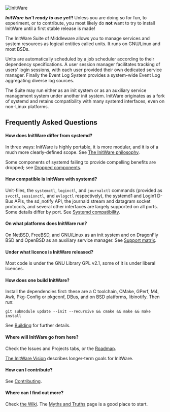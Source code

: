 ![InitWare](http://brand.initware.com/assets/page-logo-bg.png)

***InitWare isn't ready to use yet!!***
Unless you are doing so for fun, to experiment, or to contribute, you most
likely do **not** want to try to install InitWare until a first stable 
release is made!

The InitWare Suite of Middleware allows you to manage services and system
resources as logical entities called units. It runs on GNU/Linux and most BSDs.

Units are automatically scheduled by a job scheduler according to their
dependency specifications. A user session manager facilitates tracking of users'
login sessions, with each user provided their own dedicated service manager.
Finally the Event Log System provides a system-wide Event Log aggregating
diverse log sources.

The Suite may run either as an init system or as an auxiliary service management
system under another init system. InitWare originates as a fork of systemd and
retains compatibility with many systemd interfaces, even on non-Linux platforms.

## Frequently Asked Questions

#### How does InitWare differ from systemd?

In three ways: InitWare is highly portable, it is more modular, and it is of a
much more clearly-defined scope. See [The InitWare philosophy].

Some components of systemd failing to provide compelling benefits are dropped;
see [Dropped components].

[The InitWare philosophy]: https://github.com/InitWare/InitWare/wiki/The-InitWare-philosophy

[Dropped components]: https://github.com/InitWare/InitWare/wiki/Dropped-components

#### How compatible is InitWare with systemd?

Unit-files, the `systemctl`, `loginctl`, and `journalctl` commands (provided as
`svcctl`, `sessionctl`, and `evlogctl` respectively), the systemd1 and Login1
D-Bus APIs, the sd_notify API, the journald stream and datagram socket
protocols, and several other interfaces are largely supported on all ports.
Some details differ by port. See [Systemd compatibility].

[Systemd compatibility]: https://github.com/InitWare/InitWare/wiki/Systemd-compatibility

#### On what platforms does InitWare run?

On NetBSD, FreeBSD, and GNU/Linux as an init system and on DragonFly BSD and
OpenBSD as an auxiliary service manager. See [Support matrix].

[Support Matrix]: https://github.com/InitWare/InitWare/wiki/Support-Matrix

#### Under what licence is InitWare released?

Most code is under the GNU Library GPL v2.1, some of it is under liberal licences.

#### How does one build InitWare?

Install the dependencies first: these are a C toolchain, CMake, GPerf, M4, Awk,
Pkg-Config or pkgconf, DBus, and on BSD platforms, libinotify. Then run:

```git submodule update --init --recursive && cmake && make && make install```

See [Building] for further details.

[Building]: https://github.com/InitWare/InitWare/wiki/Building

#### Where will InitWare go from here?

Check the Issues and Projects tabs, or the
[Roadmap](https://github.com/InitWare/InitWare/wiki/Roadmap).

[The InitWare Vision] describes longer-term goals for InitWare.

[The InitWare Vision]: https://github.com/InitWare/InitWare/wiki/The-InitWare-Vision

#### How can I contribute?

See [Contributing](https://github.com/InitWare/InitWare/wiki/Contributing).

#### Where can I find out more?

Check [the Wiki]. The [Myths and Truths] page is a good place to start.

[The Wiki]: https://github.com/InitWare/InitWare/wiki
[Myths and Truths]: https://github.com/InitWare/InitWare/wiki/Myths-and-Truths
